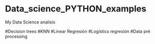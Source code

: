 # Data_science_PYTHON_examples
My Data Science analisis 

#Decision trees
#KNN
#Linear Regresión
#Logístics regresión
#Data pré processing
